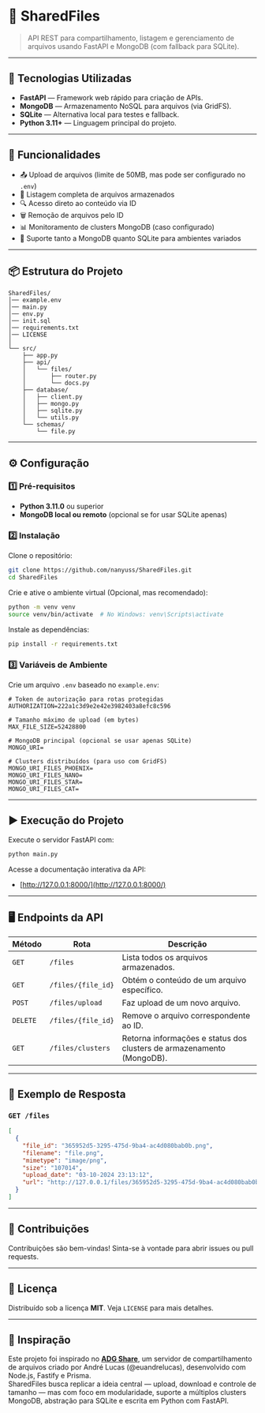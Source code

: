 
# 📂 SharedFiles

> API REST para compartilhamento, listagem e gerenciamento de arquivos usando FastAPI e MongoDB (com fallback para SQLite).

---

## 🚀 Tecnologias Utilizadas

- **FastAPI** — Framework web rápido para criação de APIs.
- **MongoDB** — Armazenamento NoSQL para arquivos (via GridFS).
- **SQLite** — Alternativa local para testes e fallback.
- **Python 3.11+** — Linguagem principal do projeto.

---

## 📌 Funcionalidades

- 📤 Upload de arquivos (limite de 50MB, mas pode ser configurado no `.env`)
- 📜 Listagem completa de arquivos armazenados
- 🔍 Acesso direto ao conteúdo via ID
- 🗑️ Remoção de arquivos pelo ID
- 📊 Monitoramento de clusters MongoDB (caso configurado)
- 🧩 Suporte tanto a MongoDB quanto SQLite para ambientes variados

---

## 📦 Estrutura do Projeto

```
SharedFiles/
│── example.env
│── main.py
│── env.py
│── init.sql
│── requirements.txt
│── LICENSE
│
└── src/
    ├── app.py
    ├── api/
    │   └── files/
    │       ├── router.py
    │       └── docs.py
    ├── database/
    │   ├── client.py
    │   ├── mongo.py
    │   ├── sqlite.py
    │   └── utils.py
    └── schemas/
        └── file.py
```

---

## ⚙️ Configuração

### 1️⃣ Pré-requisitos

- **Python 3.11.0** ou superior
- **MongoDB local ou remoto** (opcional se for usar SQLite apenas)

### 2️⃣ Instalação

Clone o repositório:

```bash
git clone https://github.com/nanyuss/SharedFiles.git
cd SharedFiles
```

Crie e ative o ambiente virtual (Opcional, mas recomendado):

```bash
python -m venv venv
source venv/bin/activate  # No Windows: venv\Scripts\activate
```

Instale as dependências:

```bash
pip install -r requirements.txt
```

### 3️⃣ Variáveis de Ambiente

Crie um arquivo `.env` baseado no `example.env`:

```env
# Token de autorização para rotas protegidas
AUTHORIZATION=222a1c3d9e2e42e3982403a8efc8c596

# Tamanho máximo de upload (em bytes)
MAX_FILE_SIZE=52428800

# MongoDB principal (opcional se usar apenas SQLite)
MONGO_URI=

# Clusters distribuídos (para uso com GridFS)
MONGO_URI_FILES_PHOENIX=
MONGO_URI_FILES_NANO=
MONGO_URI_FILES_STAR=
MONGO_URI_FILES_CAT=
```

---

## ▶️ Execução do Projeto

Execute o servidor FastAPI com:

```bash
python main.py
```

Acesse a documentação interativa da API:

- [http://127.0.0.1:8000/](http://127.0.0.1:8000/)

---

## 🖥️ Endpoints da API

| Método   | Rota                     | Descrição                                                              |
|----------|--------------------------|-------------------------------------------------------------------------|
| `GET`    | `/files`                 | Lista todos os arquivos armazenados.                                   |
| `GET`    | `/files/{file_id}`       | Obtém o conteúdo de um arquivo específico.                             |
| `POST`   | `/files/upload`          | Faz upload de um novo arquivo.                                         |
| `DELETE` | `/files/{file_id}`       | Remove o arquivo correspondente ao ID.                                 |
| `GET`    | `/files/clusters`        | Retorna informações e status dos clusters de armazenamento (MongoDB).  |

---

## 📘 Exemplo de Resposta

### `GET /files`

```json
[
  {
    "file_id": "365952d5-3295-475d-9ba4-ac4d080bab0b.png",
    "filename": "file.png",
    "mimetype": "image/png",
    "size": "107014",
    "upload_date": "03-10-2024 23:13:12",
    "url": "http://127.0.0.1/files/365952d5-3295-475d-9ba4-ac4d080bab0b.png"
  }
]
```

---

## 🤝 Contribuições

Contribuições são bem-vindas! Sinta-se à vontade para abrir issues ou pull requests.

---

## 📜 Licença

Distribuído sob a licença **MIT**. Veja `LICENSE` para mais detalhes.

---

## 🧠 Inspiração

Este projeto foi inspirado no **[ADG Share](https://github.com/euandrelucas/adg-share)**, um servidor de compartilhamento de arquivos criado por André Lucas (@euandrelucas), desenvolvido com Node.js, Fastify e Prisma.  
SharedFiles busca replicar a ideia central — upload, download e controle de tamanho — mas com foco em modularidade, suporte a múltiplos clusters MongoDB, abstração para SQLite e escrita em Python com FastAPI.
